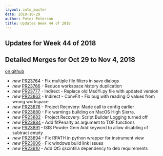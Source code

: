 ```yaml
---
layout: onto_master
date: 2018-10-29
author: Peter Peterson
title: Updates Week 44 of 2018
---
```

Updates for Week 44 of 2018
---------------------------

Detailed Merges for Oct 29 to Nov 4, 2018
-----------------------------------------
[on github](https://github.com/mantidproject/mantid/pulls?q=is%3Apr+merged%3A2018-10-30..2018-11-04)

* *new* [PR23764](https://github.com/mantidproject/mantid/pull/23764) - Fix multiple file filters in save dialogs
* *new* [PR23766](https://github.com/mantidproject/mantid/pull/23766) - Reduce workspace history duplication
* *new* [PR23777](https://github.com/mantidproject/mantid/pull/23777) - Indirect - Replace old MsdYi.py file with updated version
* *new* [PR23862](https://github.com/mantidproject/mantid/pull/23862) - Indirect - ConvFit - Fix bug with reading Q values from wrong workspace
* *new* [PR23876](https://github.com/mantidproject/mantid/pull/23876) - Project Recovery: Made call to config earlier
* *new* [PR23880](https://github.com/mantidproject/mantid/pull/23880) - Fix warnings building on MacOS High Sierra.
* *new* [PR23882](https://github.com/mantidproject/mantid/pull/23882) - Project Recovery: Script Builder Logging turned off
* *new* [PR23884](https://github.com/mantidproject/mantid/pull/23884) - Add fitPenalty as argument to TOF functions
* *new* [PR23891](https://github.com/mantidproject/mantid/pull/23891) - ISIS Powder Gem Add keyword to allow disabling of subtract empty
* *new* [PR23894](https://github.com/mantidproject/mantid/pull/23894) - Fix RPATH in python wrapper for instrument view
* *new* [PR23906](https://github.com/mantidproject/mantid/pull/23906) - Fix windows build link issues
* *new* [PR23910](https://github.com/mantidproject/mantid/pull/23910) - Add Qt5 qscintilla dependency to deb requirements
